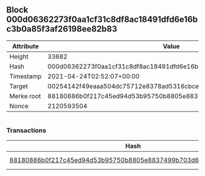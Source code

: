 ## Block 000d06362273f0aa1cf31c8df8ac18491dfd6e16bc3b0a85f3af26198ee82b83

Attribute | Value
--- | ---
Height | 33682
Hash | 000d06362273f0aa1cf31c8df8ac18491dfd6e16bc3b0a85f3af26198ee82b83
Timestamp | 2021-04-24T02:52:07+00:00
Target | 00254142f49eaaa504dc75712e8378ad5316cbcead634704b3734b6271167cc4
Merke root | 88180886b0f217c45ed94d53b95750b8805e8837499b703d633d480e2d141c79
Nonce | 2120593504

```

```

### Transactions

Hash | Amount
--- | ---
[88180886b0f217c45ed94d53b95750b8805e8837499b703d633d480e2d141c79](88180886b0f217c45ed94d53b95750b8805e8837499b703d633d480e2d141c79.md) | 10.00000000 SKEPTI 
